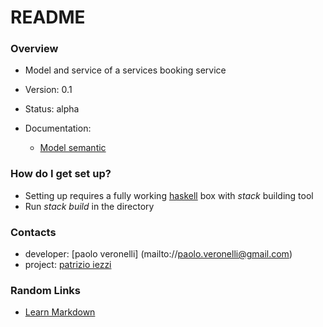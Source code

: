 # README #

### Overview ###

* Model and service of a services booking service

* Version: 0.1

* Status: alpha

* Documentation:

  * [Model semantic](semantic.md)

### How do I get set up? ###

* Setting up requires a fully working [haskell](http://haskell.org) box with _stack_ building tool
* Run *stack build* in the directory


### Contacts ###

* developer: [paolo veronelli] (mailto://paolo.veronelli@gmail.com)
* project: [patrizio iezzi](mailto://patrizioiezzi@gmail.com)


### Random Links ###

* [Learn Markdown](https://bitbucket.org/tutorials/markdowndemo)